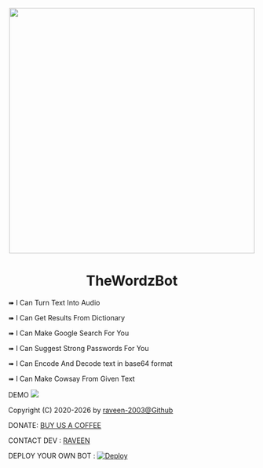<p align="center"><a href="https://t.me/theWordzBot"><img src="https://cdn.dribbble.com/users/2335370/screenshots/12675987/media/6720c63011823808890ea19fc94d48a7.jpg" width="500"></a></p> 

<h1 align="center">TheWordzBot</h1>

<p> ➠ I Can Turn Text Into Audio </p>
<p> ➠ I Can Get Results From Dictionary</p>
<p> ➠ I Can Make Google Search For You</p>
<p> ➠ I Can Suggest Strong Passwords For You</p>
<p> ➠ I Can Encode And Decode text in base64 format</p>
<p> ➠ I Can Make Cowsay From Given Text</p>

DEMO
 <a href="https://t.me/TheWordzBot"><img src="https://img.shields.io/badge/Bot%20Status%20-UP-green"></a>

Copyright (C) 2020-2026 by <a href="https://github.com/raveen-2003">raveen-2003@Github</a>

DONATE: <a href="https://upayi.me/raveen-2003@axl">BUY US A COFFEE</a>

CONTACT DEV : <a href="https://t.me/im_raveen">RAVEEN</a>

DEPLOY YOUR OWN BOT : [![Deploy](https://www.herokucdn.com/deploy/button.svg)](https://heroku.com/deploy?template=https://github.com/raveen-2003/TheWordzBot)

